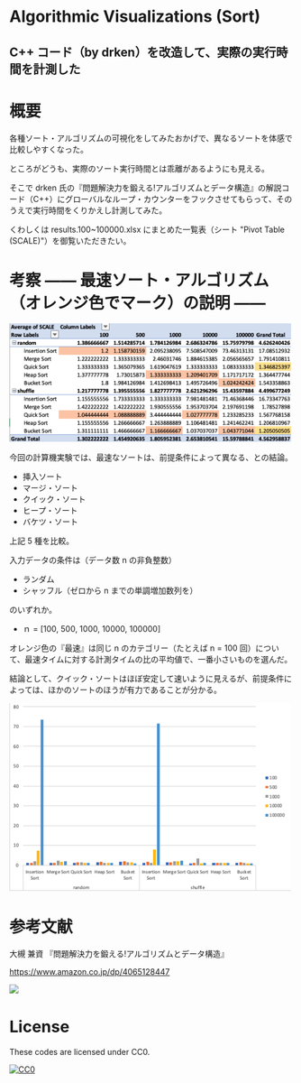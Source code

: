 # Algorithmic Visualizations (Sort)
## C++ コード（by drken）を改造して、実際の実行時間を計測した

# 概要

各種ソート・アルゴリズムの可視化をしてみたおかげで、異なるソートを体感で比較しやすくなった。

ところがどうも、実際のソート実行時間とは乖離があるようにも見える。

そこで drken 氏の『問題解決力を鍛える!アルゴリズムとデータ構造』の解説コード（C++）にグローバルなループ・カウンターをフックさせてもらって、そのうえで実行時間をくりかえし計測してみた。

くわしくは results.100~100000.xlsx にまとめた一覧表（シート "Pivot Table (SCALE)"）を御覧いただきたい。

# 考察 —— 最速ソート・アルゴリズム（オレンジ色でマーク）の説明 ——

<img src="[Table] Relative Scale for Sorting time.png" width=500mm>

今回の計算機実験では、最速なソートは、前提条件によって異なる、との結論。

+ 挿入ソート
+ マージ・ソート
+ クイック・ソート
+ ヒープ・ソート
+ バケツ・ソート

上記 5 種を比較。

入力データの条件は（データ数 n の非負整数）

+ ランダム
+ シャッフル（ゼロから n までの単調増加数列を）

のいずれか。

+ ｎ = [100, 500, 1000, 10000, 100000]

オレンジ色の『最速』は同じ n のカテゴリー（たとえば n = 100 回）について、最速タイムに対する計測タイムの比の平均値で、一番小さいものを選んだ。

結論として、クイック・ソートはほぼ安定して速いように見えるが、前提条件によっては、ほかのソートのほうが有力であることが分かる。

<img src="[Graph] Relative Scale for Sorting time.png" width=500mm>


# 参考文献

大槻 兼資 『問題解決力を鍛える!アルゴリズムとデータ構造』

https://www.amazon.co.jp/dp/4065128447

<img src=https://github.com/drken1215/book_algorithm_solution/blob/master/fig/book_image.png width=250mm>


# License

These codes are licensed under CC0.

[![CC0](http://i.creativecommons.org/p/zero/1.0/88x31.png "CC0")](http://creativecommons.org/publicdomain/zero/1.0/deed.ja)
